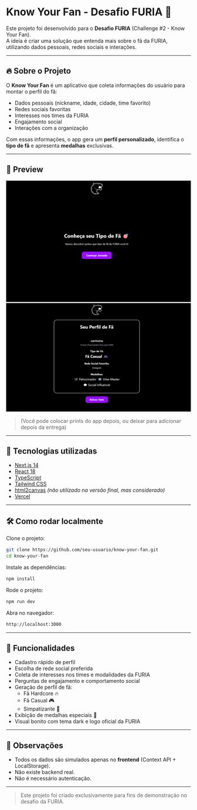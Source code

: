 # Know Your Fan - Desafio FURIA 🐆

Este projeto foi desenvolvido para o **Desafio FURIA** (Challenge #2 - Know Your Fan).  
A ideia é criar uma solução que entenda mais sobre o fã da FURIA, utilizando dados pessoais, redes sociais e interações.

---

## 🔥 Sobre o Projeto

O **Know Your Fan** é um aplicativo que coleta informações do usuário para montar o perfil do fã:  
- Dados pessoais (nickname, idade, cidade, time favorito)
- Redes sociais favoritas
- Interesses nos times da FURIA
- Engajamento social
- Interações com a organização

Com essas informações, o app gera um **perfil personalizado**, identifica o **tipo de fã** e apresenta **medalhas** exclusivas.

---

## 📸 Preview

![Tela Principal](./public/screenshot-home.png)
![Tela Resultado](./public/screenshot-resultado.png)

> (Você pode colocar prints do app depois, ou deixar para adicionar depois da entrega)

---

## 🚀 Tecnologias utilizadas

- [Next.js 14](https://nextjs.org/)
- [React 18](https://react.dev/)
- [TypeScript](https://www.typescriptlang.org/)
- [Tailwind CSS](https://tailwindcss.com/)
- [html2canvas](https://html2canvas.hertzen.com/) *(não utilizado na versão final, mas considerado)*
- [Vercel](https://vercel.com/)

---

## 🛠️ Como rodar localmente

Clone o projeto:

```bash
git clone https://github.com/seu-usuario/know-your-fan.git
cd know-your-fan
```

Instale as dependências:

```bash
npm install
```

Rode o projeto:

```bash
npm run dev
```

Abra no navegador:

```bash
http://localhost:3000
```

---

## 📄 Funcionalidades

- Cadastro rápido de perfil
- Escolha de rede social preferida
- Coleta de interesses nos times e modalidades da FURIA
- Perguntas de engajamento e comportamento social
- Geração de perfil de fã:
  - Fã Hardcore 🔥
  - Fã Casual 🎮
  - Simpatizante 👀
- Exibição de medalhas especiais 🏅
- Visual bonito com tema dark e logo oficial da FURIA

---

## 📢 Observações

- Todos os dados são simulados apenas no **frontend** (Context API + LocalStorage).
- Não existe backend real.
- Não é necessário autenticação.

---

> Este projeto foi criado exclusivamente para fins de demonstração no desafio da FURIA.

